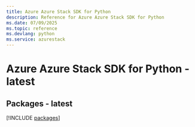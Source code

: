 ```yaml
---
title: Azure Azure Stack SDK for Python
description: Reference for Azure Azure Stack SDK for Python
ms.date: 07/09/2025
ms.topic: reference
ms.devlang: python
ms.service: azurestack
---
```

# Azure Azure Stack SDK for Python - latest
## Packages - latest
[!INCLUDE [packages](azure-stack-index.md)]
